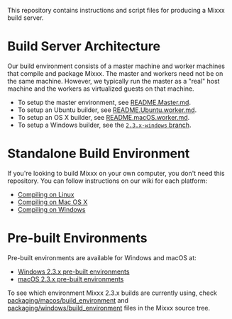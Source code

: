 This repository contains instructions and script files for producing a Mixxx
build server.

Build Server Architecture
=========================

Our build environment consists of a master machine and worker machines that
compile and package Mixxx. The master and workers need not be on the same
machine. However, we typically run the master as a "real" host machine and the
workers as virtualized guests on that machine.

* To setup the master environment, see [README.Master.md](README.Master.md).
* To setup an Ubuntu builder, see [README.Ubuntu.worker.md](README.Ubuntu.worker.md).
* To setup an OS X builder, see [README.macOS.worker.md](README.macOS.worker.md).
* To setup a Windows builder, see the [`2.3.x-windows` branch](https://github.com/mixxxdj/buildserver/tree/2.3.x-windows/).

Standalone Build Environment
============================

If you're looking to build Mixxx on your own computer, you don't need this
repository. You can follow instructions on our wiki for each platform:

* [Compiling on Linux](http://www.mixxx.org/wiki/doku.php/compiling_on_linux)
* [Compiling on Mac OS X](http://www.mixxx.org/wiki/doku.php/compiling_on_os_x)
* [Compiling on Windows](http://www.mixxx.org/wiki/doku.php/compiling_on_windows)

Pre-built Environments
======================

Pre-built environments are available for Windows and macOS at:
* [Windows 2.3.x pre-built environments](https://downloads.mixxx.org/builds/buildserver/2.3.x-windows/?C=M;O=D)
* [macOS 2.3.x pre-built environments](https://downloads.mixxx.org/builds/buildserver/2.3.x-unix/?C=M;O=D)

To see which environment Mixxx 2.3.x builds are currently using, check
[packaging/macos/build_environment](https://github.com/mixxxdj/mixxx/tree/2.3/packaging/macos/build_environment)
and
[packaging/windows/build_environment](https://github.com/mixxxdj/mixxx/tree/2.3/packaging/windows/build_environment)
files in the Mixxx source tree.
